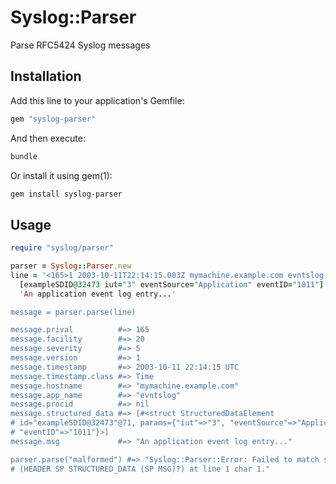 # Syslog::Parser

Parse RFC5424 Syslog messages

## Installation

Add this line to your application's Gemfile:

```ruby
gem "syslog-parser"
```

And then execute:

```sh
bundle
```

Or install it using gem(1):

```sh
gem install syslog-parser
```

## Usage

```ruby
require "syslog/parser"

parser = Syslog::Parser.new
line = '<165>1 2003-10-11T22:14:15.003Z mymachine.example.com evntslog - ID47 '\
  [exampleSDID@32473 iut="3" eventSource="Application" eventID="1011"] '\
  'An application event log entry...'

message = parser.parse(line)

message.prival          #=> 165
message.facility        #=> 20
message.severity        #=> 5
message.version         #=> 1
message.timestamp       #=> 2003-10-11 22:14:15 UTC
message.timestamp.class #=> Time
message.hostname        #=> "mymachine.example.com"
message.app_name        #=> "evntslog"
message.procid          #=> nil
message.structured_data #=> [#<struct StructuredDataElement
# id="exampleSDID@32473"@71, params={"iut"=>"3", "eventSource"=>"Application",
# "eventID"=>"1011"}>]
message.msg             #=> "An application event log entry..."

parser.parse("malformed") #=> "Syslog::Parser::Error: Failed to match sequence
# (HEADER SP STRUCTURED_DATA (SP MSG)?) at line 1 char 1."
```
